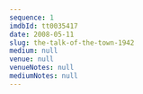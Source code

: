 ```yaml
---
sequence: 1
imdbId: tt0035417
date: 2008-05-11
slug: the-talk-of-the-town-1942
medium: null
venue: null
venueNotes: null
mediumNotes: null
---
```


